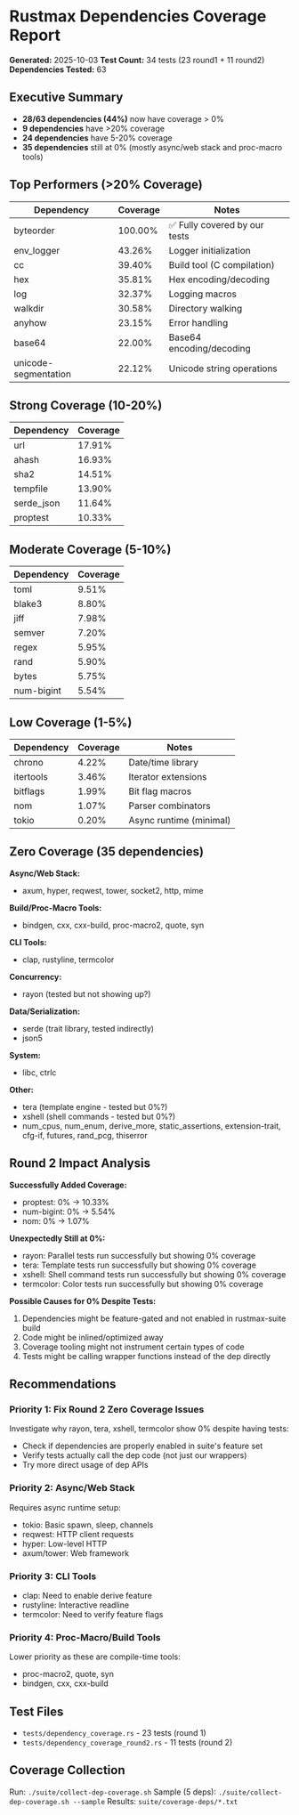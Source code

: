 # Rustmax Dependencies Coverage Report

**Generated:** 2025-10-03
**Test Count:** 34 tests (23 round1 + 11 round2)
**Dependencies Tested:** 63

## Executive Summary

- **28/63 dependencies (44%)** now have coverage > 0%
- **9 dependencies** have >20% coverage
- **24 dependencies** have 5-20% coverage
- **35 dependencies** still at 0% (mostly async/web stack and proc-macro tools)

## Top Performers (>20% Coverage)

| Dependency | Coverage | Notes |
|------------|----------|-------|
| byteorder | 100.00% | ✅ Fully covered by our tests |
| env_logger | 43.26% | Logger initialization |
| cc | 39.40% | Build tool (C compilation) |
| hex | 35.81% | Hex encoding/decoding |
| log | 32.37% | Logging macros |
| walkdir | 30.58% | Directory walking |
| anyhow | 23.15% | Error handling |
| base64 | 22.00% | Base64 encoding/decoding |
| unicode-segmentation | 22.12% | Unicode string operations |

## Strong Coverage (10-20%)

| Dependency | Coverage |
|------------|----------|
| url | 17.91% |
| ahash | 16.93% |
| sha2 | 14.51% |
| tempfile | 13.90% |
| serde_json | 11.64% |
| proptest | 10.33% |

## Moderate Coverage (5-10%)

| Dependency | Coverage |
|------------|----------|
| toml | 9.51% |
| blake3 | 8.80% |
| jiff | 7.98% |
| semver | 7.20% |
| regex | 5.95% |
| rand | 5.90% |
| bytes | 5.75% |
| num-bigint | 5.54% |

## Low Coverage (1-5%)

| Dependency | Coverage | Notes |
|------------|----------|-------|
| chrono | 4.22% | Date/time library |
| itertools | 3.46% | Iterator extensions |
| bitflags | 1.99% | Bit flag macros |
| nom | 1.07% | Parser combinators |
| tokio | 0.20% | Async runtime (minimal) |

## Zero Coverage (35 dependencies)

**Async/Web Stack:**
- axum, hyper, reqwest, tower, socket2, http, mime

**Build/Proc-Macro Tools:**
- bindgen, cxx, cxx-build, proc-macro2, quote, syn

**CLI Tools:**
- clap, rustyline, termcolor

**Concurrency:**
- rayon (tested but not showing up?)

**Data/Serialization:**
- serde (trait library, tested indirectly)
- json5

**System:**
- libc, ctrlc

**Other:**
- tera (template engine - tested but 0%?)
- xshell (shell commands - tested but 0%?)
- num_cpus, num_enum, derive_more, static_assertions, extension-trait, cfg-if, futures, rand_pcg, thiserror

## Round 2 Impact Analysis

**Successfully Added Coverage:**
- proptest: 0% → 10.33%
- num-bigint: 0% → 5.54%
- nom: 0% → 1.07%

**Unexpectedly Still at 0%:**
- rayon: Parallel tests run successfully but showing 0% coverage
- tera: Template tests run successfully but showing 0% coverage
- xshell: Shell command tests run successfully but showing 0% coverage
- termcolor: Color tests run successfully but showing 0% coverage

**Possible Causes for 0% Despite Tests:**
1. Dependencies might be feature-gated and not enabled in rustmax-suite build
2. Code might be inlined/optimized away
3. Coverage tooling might not instrument certain types of code
4. Tests might be calling wrapper functions instead of the dep directly

## Recommendations

### Priority 1: Fix Round 2 Zero Coverage Issues
Investigate why rayon, tera, xshell, termcolor show 0% despite having tests:
- Check if dependencies are properly enabled in suite's feature set
- Verify tests actually call the dep code (not just our wrappers)
- Try more direct usage of dep APIs

### Priority 2: Async/Web Stack
Requires async runtime setup:
- tokio: Basic spawn, sleep, channels
- reqwest: HTTP client requests
- hyper: Low-level HTTP
- axum/tower: Web framework

### Priority 3: CLI Tools
- clap: Need to enable derive feature
- rustyline: Interactive readline
- termcolor: Need to verify feature flags

### Priority 4: Proc-Macro/Build Tools
Lower priority as these are compile-time tools:
- proc-macro2, quote, syn
- bindgen, cxx, cxx-build

## Test Files

- `tests/dependency_coverage.rs` - 23 tests (round 1)
- `tests/dependency_coverage_round2.rs` - 11 tests (round 2)

## Coverage Collection

Run: `./suite/collect-dep-coverage.sh`
Sample (5 deps): `./suite/collect-dep-coverage.sh --sample`
Results: `suite/coverage-deps/*.txt`
